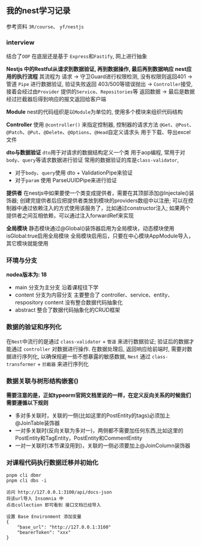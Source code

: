 ## 我的nest学习记录

参考资料 `3R/course`、 `yf/nestjs`

### interview
结合了`OOP`
在底层还是基于 `Express`和`Fastify`, 网上进行抽象 

**Nestjs 中的Restful从请求到数据验证, 再到数据操作, 最后再到数据响应**
**nest应用的执行流程** 其流程为 请求 -> 守卫Guard进行权限检测, 没有权限则返回401 -> 管道 `Pipe` 进行数据验证, 验证失败返回 403/500等错误抛出 -> `Controller`接受, 接着会经过由`Provider` 提供的`Service`、`Repositories`等 返回数据 -> 最后是数据经过拦截器后得到响应的报文返回给客户端

**Module**
nest的代码组织是以`Module`为单位的, 使用多个模块来组织代码结构

**Controller**
使用 `@controller()` 来指定控制器, 控制器的请求方法 `@Get`、`@Post`、`@Patch`、`@Put`、`@Delete`、`@Options`、`@Head`自定义请求头 用于下载、导出excel文件

**dto与数据验证**
`dto`用于对请求的数据结构定义一个类 用于aop编程, 常用于对`body`、`query`等请求数据进行验证 常用的数据验证的库是`class-validator`,
- 对于`body`、`query`使用 dto + ValidationPipe来验证
- 对于`param` 使用 ParseUUIDPipe来进行验证

**提供者**
在nestjs中如果要使一个类变成提供者，需要在其顶部添加@Injectale()装饰器; 
创建完提供者后应把提供者类放到模块的providers数组中以注册; 
可以在控制器中通过依赖注入的方式使用该服务了，比如通过constructor注入;
如果两个提供者之间互相依赖，可以通过注入forwardRef来实现

**全局模块**
静态模块通过@Global()装饰器启用为全局模块，动态模块使用isGlobal:true启用全局模块
全局模块启用后，只要在中心模块AppModule导入，其它模块就能使用

### 环境与分支
**nodea版本为: 18**

- main 分支为主分支 沿着课程往下学
- content 分支为内容分支 主要整合了 controller、service、entity、respository content 没有整合数据代码抽象化
- abstract 整合了数据代码抽象化的CRUD框架


### 数据的验证和序列化

在`Nest`中流行的是通过 `class-validator` + `管道` 来进行数据验证; 验证后的数据才能通过 `controller` 对数据进行操作.
在数据处理后, 返回响应给前端时, 需要对数据进行序列化, 以确保规避一些不想暴露的敏感数据, `Nest` 通过 `class-transformer` + `拦截器` 来进行序列化


### 数据关联与树形结构嵌套()

**需要注意的是，正如typeorm官网文档里说的一样，在定义反向关系的时候我们需要遵循以下规则**
- 多对多关联时，关联的一侧(比如这里的PostEntity的tags)必须加上@JoinTable装饰器
- 一对多关联时(反向关联为多对一)，两侧都不需要加任何东西,比如这里的PostEntity和TagEntity，PostEntity和CommentEntity
- 一对一关联时(本节课没用到)，关联的一侧必须要加上@JoinColumn装饰器






### 对课程代码执行数据迁移并初始化

```shell
pnpm cli dbmr
pnpm cli dbs -i

访问 http://127.0.0.1:3100/api/docs-json
将该url导入 Insomnia 中
点击collection 即可看到 接口文档已经导入

设置 Base Environment 添加变量
{
    "base_url": "http://127.0.0.1:3100"
    "bearerToken": "xxx"
}
```